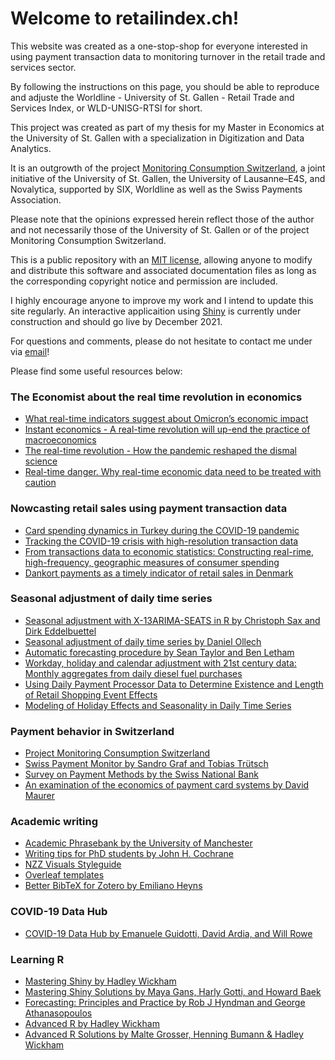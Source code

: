 # Welcome to retailindex.ch!

This website was created as a one-stop-shop for everyone interested in using payment transaction data to monitoring turnover in the retail trade and services sector.

By following the instructions on this page, you should be able to reproduce and adjuste the Worldline - University of St. Gallen - Retail Trade and Services Index, or WLD-UNISG-RTSI for short.

This project was created as part of my thesis for my Master in Economics at the University of St. Gallen with a specialization in Digitization and Data Analytics.

It is an outgrowth of the project [Monitoring Consumption Switzerland](https://monitoringconsumption.com/), a joint initiative of the University of St. Gallen, the University of Lausanne–E4S, and Novalytica, supported by SIX, Worldline as well as the Swiss Payments Association.

Please note that the opinions expressed herein reflect those of the author and not necessarily those of the University of St. Gallen or of the project Monitoring Consumption Switzerland.

This is a public repository with an [MIT license](https://choosealicense.com/licenses/mit/), allowing anyone to modify and distribute this software and associated documentation files as long as the corresponding copyright notice and permission are included.

I highly encourage anyone to improve my work and I intend to update this site regularly. An interactive applicaition using [Shiny](shiny.rstudio.com/) is currently under construction and should go live by December 2021.

For questions and comments, please do not hesitate to contact me under via [email](mailto:matthias.spichiger@outlook.de?subject=[GitHub]%20Retail%20Index)!

Please find some useful resources below:

### The Economist about the real time revolution in economics
- [What real-time indicators suggest about Omicron’s economic impact](https://www.economist.com/finance-and-economics/2022/01/01/what-real-time-indicators-suggest-about-omicrons-economic-impact)
- [Instant economics - A real-time revolution will up-end the practice of macroeconomics](https://www.economist.com/leaders/2021/10/23/a-real-time-revolution-will-up-end-the-practice-of-macroeconomics)
- [The real-time revolution - How the pandemic reshaped the dismal science](https://www.economist.com/briefing/2021/10/23/enter-third-wave-economics)
- [Real-time danger. Why real-time economic data need to be treated with caution](https://www.economist.com/finance-and-economics/2020/07/23/why-real-time-economic-data-need-to-be-treated-with-caution)

### Nowcasting retail sales using payment transaction data
- [Card spending dynamics in Turkey during the COVID-19 pandemic](https://reader.elsevier.com/reader/sd/pii/S1303070121000226?token=7B31B2E98AFFE6C98CD922F8874FF7B4857CD9B6FF9AFA49CAA7B91A21E085BBFD782E44364BC84F2CD33A026F40DD06&originRegion=eu-west-1&originCreation=20211115151955)
- [Tracking the COVID-19 crisis with high-resolution transaction data](https://royalsocietypublishing.org/doi/pdf/10.1098/rsos.210218)
- [From transactions data to economic statistics: Constructing real-rime, high-frequency, geographic measures of consumer spending](https://www.nber.org/system/files/chapters/c14267/c14267.pdf)
- [Dankort payments as a timely indicator of retail sales in Denmark](https://www.econstor.eu/bitstream/10419/82313/1/621225231.pdf)

### Seasonal adjustment of daily time series
- [Seasonal adjustment with X-13ARIMA-SEATS in R by Christoph Sax and Dirk Eddelbuettel](http://www.seasonal.website/seasonal.html)
- [Seasonal adjustment of daily time series by Daniel Ollech](https://www.bundesbank.de/resource/blob/763892/0d1c33f19a204e2233a6fccc6e802487/mL/2018-10-17-dkp-41-data.pdf)
- [Automatic forecasting procedure by Sean Taylor and Ben Letham](https://facebook.github.io/prophet/)
- [Workday, holiday and calendar adjustment with 21st century data: Monthly aggregates from daily diesel fuel purchases](https://www.nber.org/papers/w16897)
- [Using Daily Payment Processor Data to Determine Existence and Length of Retail Shopping Event Effects](https://www.census.gov/content/dam/Census/library/working-papers/2019/econ/hutchinson-czaplicki-adep-wp.pdf)
- [Modeling of Holiday Effects and Seasonality in Daily Time Series](https://www.census.gov/content/dam/Census/library/working-papers/2018/adrm/rrs2018-01.pdf)

### Payment behavior in Switzerland
- [Project Monitoring Consumption Switzerland](https://monitoringconsumption.com/)
- [Swiss Payment Monitor by Sandro Graf and Tobias Trütsch](https://en.swisspaymentmonitor.ch/)
- [Survey on Payment Methods by the Swiss National Bank](https://www.snb.ch/en/iabout/paytrans/paytrans_surveys/id/paytrans_survey_2020)
- [An examination of the economics of payment card systems by David Maurer](https://www.snb.ch/en/mmr/reference/Zahlungskarten/source/Zahlungskarten.en.pdf)

### Academic writing
- [Academic Phrasebank by the University of Manchester](https://www.phrasebank.manchester.ac.uk/)
- [Writing tips for PhD students by John H. Cochrane](https://www.johnhcochrane.com/research-all/writing-tips-for-phd-studentsnbsp)
- [NZZ Visuals Styleguide](https://nzzdev.github.io/Storytelling-Styleguide/#/)
- [Overleaf templates](https://de.overleaf.com/latex/templates)
- [Better BibTeX for Zotero by Emiliano Heyns](https://retorque.re/zotero-better-bibtex/)

### COVID-19 Data Hub
- [COVID-19 Data Hub by Emanuele Guidotti, David Ardia, and Will Rowe](https://doi.org/10.21105/joss.02376)

### Learning R
- [Mastering Shiny by Hadley Wickham](https://mastering-shiny.org/)
- [Mastering Shiny Solutions by Maya Gans, Harly Gotti, and Howard Baek](https://mastering-shiny-solutions.netlify.app/index.html)
- [Forecasting: Principles and Practice by Rob J Hyndman and George Athanasopoulos](https://otexts.com/fpp3/)
- [Advanced R by Hadley Wickham](https://adv-r.hadley.nz/)
- [Advanced R Solutions by Malte Grosser, Henning Bumann & Hadley Wickham](https://advanced-r-solutions.rbind.io/)
